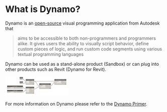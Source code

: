 # What is Dynamo?

Dynamo is an [open-source](https://github.com/DynamoDS/Dynamo) visual programming application from Autodesk that

> aims to be accessible to both non-programmers and programmers alike. It gives users the ability to visually script behavior, define custom pieces of logic, and run custom code segments using various textual programming languages

Dynamo can be used as a stand-alone product \(Sandbox\) or can plug into other products such as Revit \(Dynamo for Revit\).

<img src="../.gitbook/assets/intro/dynamo1.png" style="width:200px;"/>

For more information on Dynamo please refer to the [Dynamo Primer](http://primer.dynamobim.org/).
